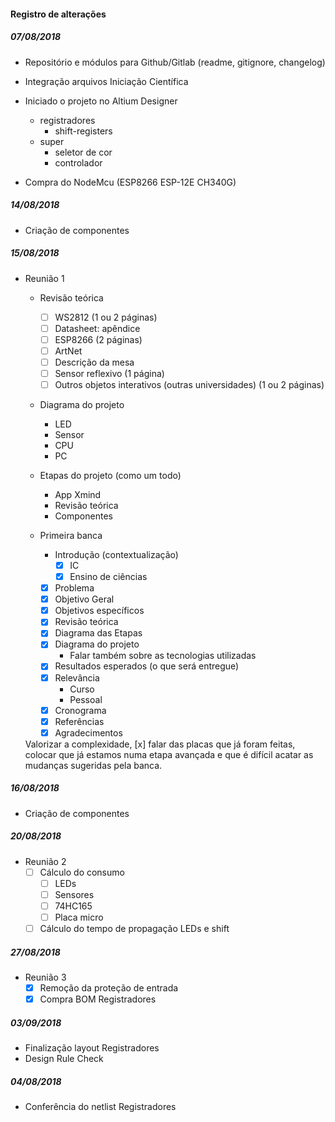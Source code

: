 #### Registro de alterações

##### 07/08/2018

- Repositório e módulos para Github/Gitlab (readme, gitignore, changelog)
- Integração arquivos Iniciação Científica
- Iniciado o projeto no Altium Designer
  - registradores
    - shift-registers
  - super
    - seletor de cor
    - controlador

- Compra do NodeMcu (ESP8266 ESP-12E CH340G)

##### 14/08/2018
- Criação de componentes

##### 15/08/2018
- Reunião 1
  - Revisão teórica
    - [ ] WS2812 (1 ou 2 páginas)
    - [ ] Datasheet: apêndice
    - [ ] ESP8266 (2 páginas)
    - [ ] ArtNet
    - [ ] Descrição da mesa
    - [ ] Sensor reflexivo (1 página)
    - [ ] Outros objetos interativos (outras universidades) (1 ou 2 páginas)

  - Diagrama do projeto
    - LED
    - Sensor
    - CPU
    - PC

  - Etapas do projeto (como um todo)
    - App Xmind
    - Revisão teórica
    - Componentes

  - Primeira banca
    - Introdução (contextualização)
      - [x] IC
      - [x] Ensino de ciências
    - [x] Problema
    - [x] Objetivo Geral
    - [x] Objetivos específicos
    - [x] Revisão teórica
    - [x] Diagrama das Etapas
    - [x] Diagrama do projeto
      - Falar também sobre as tecnologias utilizadas
    - [x] Resultados esperados (o que será entregue)
    - [x] Relevância
      - Curso
      - Pessoal
    - [x] Cronograma
    - [x] Referências
    - [x] Agradecimentos

  Valorizar a complexidade, [x] falar das placas que já foram feitas, colocar que já estamos numa etapa avançada e que é difícil acatar as mudanças sugeridas pela banca.


##### 16/08/2018
- Criação de componentes

##### 20/08/2018
- Reunião 2
  - [ ] Cálculo do consumo
    - [ ] LEDs
    - [ ] Sensores
    - [ ] 74HC165
    - [ ] Placa micro
  - [ ] Cálculo do tempo de propagação LEDs e shift

##### 27/08/2018
- Reunião 3
  - [x] Remoção da proteção de entrada
  - [x] Compra BOM Registradores

##### 03/09/2018
- Finalização layout Registradores
- Design Rule Check

##### 04/08/2018
- Conferência do netlist Registradores

